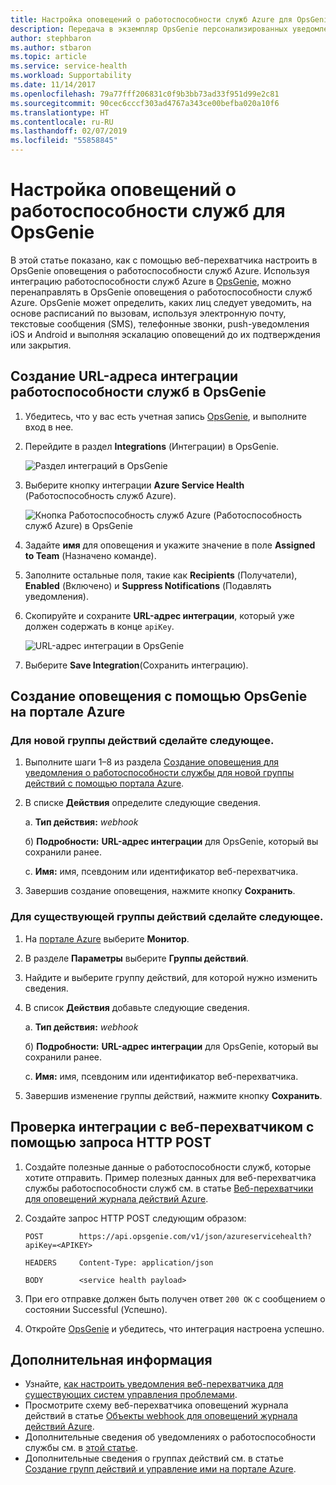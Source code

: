 ```yaml
---
title: Настройка оповещений о работоспособности служб Azure для OpsGenie | Документация Майкрософт
description: Передача в экземпляр OpsGenie персонализированных уведомлений о событиях работоспособности служб.
author: stephbaron
ms.author: stbaron
ms.topic: article
ms.service: service-health
ms.workload: Supportability
ms.date: 11/14/2017
ms.openlocfilehash: 79a77fff206831c0f9b3bb73ad33f951d99e2c81
ms.sourcegitcommit: 90cec6cccf303ad4767a343ce00befba020a10f6
ms.translationtype: HT
ms.contentlocale: ru-RU
ms.lasthandoff: 02/07/2019
ms.locfileid: "55858845"
---
```

# <a name="configure-service-health-alerts-with-opsgenie"></a>Настройка оповещений о работоспособности служб для OpsGenie

В этой статье показано, как с помощью веб-перехватчика настроить в OpsGenie оповещения о работоспособности служб Azure. Используя интеграцию работоспособности служб Azure в [OpsGenie](https://www.opsgenie.com/), можно перенаправлять в OpsGenie оповещения о работоспособности служб Azure. OpsGenie может определить, каких лиц следует уведомить, на основе расписаний по вызовам, используя электронную почту, текстовые сообщения (SMS), телефонные звонки, push-уведомления iOS и Android и выполняя эскалацию оповещений до их подтверждения или закрытия.

## <a name="creating-a-service-health-integration-url-in-opsgenie"></a>Создание URL-адреса интеграции работоспособности служб в OpsGenie
1.  Убедитесь, что у вас есть учетная запись [OpsGenie](https://www.opsgenie.com/), и выполните вход в нее.

1.  Перейдите в раздел **Integrations** (Интеграции) в OpsGenie.

    ![Раздел интеграций в OpsGenie](./media/webhook-alerts/opsgenie-integrations-section.png)

1.  Выберите кнопку интеграции **Azure Service Health** (Работоспособность служб Azure).

    ![Кнопка Работоспособность служб Azure (Работоспособность служб Azure) в OpsGenie](./media/webhook-alerts/opsgenie-azureservicehealth-button.png)

1.  Задайте **имя** для оповещения и укажите значение в поле **Assigned to Team** (Назначено команде).

1.  Заполните остальные поля, такие как **Recipients** (Получатели), **Enabled** (Включено) и **Suppress Notifications** (Подавлять уведомления).

1.  Скопируйте и сохраните **URL-адрес интеграции**, который уже должен содержать в конце `apiKey`.

    ![URL-адрес интеграции в OpsGenie](./media/webhook-alerts/opsgenie-integration-url.png)

1.  Выберите **Save Integration**(Сохранить интеграцию).

## <a name="create-an-alert-using-opsgenie-in-the-azure-portal"></a>Создание оповещения с помощью OpsGenie на портале Azure
### <a name="for-a-new-action-group"></a>Для новой группы действий сделайте следующее.
1. Выполните шаги 1–8 из раздела [Создание оповещения для уведомления о работоспособности службы для новой группы действий с помощью портала Azure](../azure-monitor/platform/alerts-activity-log-service-notifications.md).

1. В списке **Действия** определите следующие сведения.

    a. **Тип действия:** *webhook*

    б) **Подробности:** **URL-адрес интеграции** для OpsGenie, который вы сохранили ранее.

    c. **Имя:** имя, псевдоним или идентификатор веб-перехватчика.

1. Завершив создание оповещения, нажмите кнопку **Сохранить**.

### <a name="for-an-existing-action-group"></a>Для существующей группы действий сделайте следующее.
1. На [портале Azure](https://portal.azure.com/) выберите **Монитор**.

1. В разделе **Параметры** выберите **Группы действий**.

1. Найдите и выберите группу действий, для которой нужно изменить сведения.

1. В список **Действия** добавьте следующие сведения.

    a. **Тип действия:** *webhook*

    б) **Подробности:** **URL-адрес интеграции** для OpsGenie, который вы сохранили ранее.

    c. **Имя:** имя, псевдоним или идентификатор веб-перехватчика.

1. Завершив изменение группы действий, нажмите кнопку **Сохранить**.

## <a name="testing-your-webhook-integration-via-an-http-post-request"></a>Проверка интеграции с веб-перехватчиком с помощью запроса HTTP POST
1. Создайте полезные данные о работоспособности служб, которые хотите отправить. Пример полезных данных для веб-перехватчика службы работоспособности служб см. в статье [Веб-перехватчики для оповещений журнала действий Azure](../azure-monitor/platform/activity-log-alerts-webhook.md).

1. Создайте запрос HTTP POST следующим образом:

    ```
    POST        https://api.opsgenie.com/v1/json/azureservicehealth?apiKey=<APIKEY>

    HEADERS     Content-Type: application/json

    BODY        <service health payload>
    ```
1. При его отправке должен быть получен ответ `200 OK` с сообщением о состоянии Successful (Успешно).

1. Откройте [OpsGenie](https://www.opsgenie.com/) и убедитесь, что интеграция настроена успешно.

## <a name="next-steps"></a>Дополнительная информация
- Узнайте, [как настроить уведомления веб-перехватчика для существующих систем управления проблемами](service-health-alert-webhook-guide.md).
- Просмотрите схему веб-перехватчика оповещений журнала действий в статье [Объекты webhook для оповещений журнала действий Azure](../azure-monitor/platform/activity-log-alerts-webhook.md). 
- Дополнительные сведения об уведомлениях о работоспособности службы см. в [этой статье](../azure-monitor/platform/service-notifications.md).
- Дополнительные сведения о группах действий см. в статье [Создание групп действий и управление ими на портале Azure](../azure-monitor/platform/action-groups.md).